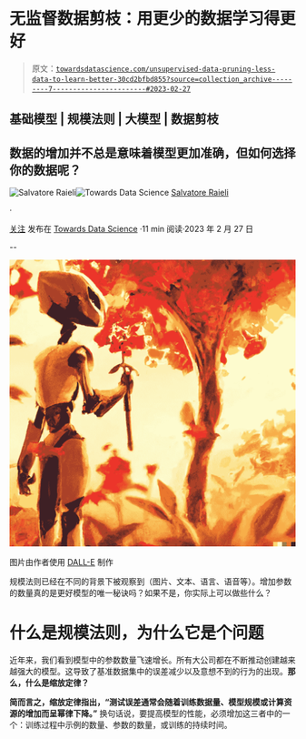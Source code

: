 # 无监督数据剪枝：用更少的数据学习得更好

> 原文：[`towardsdatascience.com/unsupervised-data-pruning-less-data-to-learn-better-30cd2bfbd855?source=collection_archive---------7-----------------------#2023-02-27`](https://towardsdatascience.com/unsupervised-data-pruning-less-data-to-learn-better-30cd2bfbd855?source=collection_archive---------7-----------------------#2023-02-27)

## 基础模型 | 规模法则 | 大模型 | 数据剪枝

## 数据的增加并不总是意味着模型更加准确，但如何选择你的数据呢？

[](https://salvatore-raieli.medium.com/?source=post_page-----30cd2bfbd855--------------------------------)![Salvatore Raieli](https://salvatore-raieli.medium.com/?source=post_page-----30cd2bfbd855--------------------------------)[](https://towardsdatascience.com/?source=post_page-----30cd2bfbd855--------------------------------)![Towards Data Science](https://towardsdatascience.com/?source=post_page-----30cd2bfbd855--------------------------------) [Salvatore Raieli](https://salvatore-raieli.medium.com/?source=post_page-----30cd2bfbd855--------------------------------)

·

[关注](https://medium.com/m/signin?actionUrl=https%3A%2F%2Fmedium.com%2F_%2Fsubscribe%2Fuser%2Ff1a08d9452cd&operation=register&redirect=https%3A%2F%2Ftowardsdatascience.com%2Funsupervised-data-pruning-less-data-to-learn-better-30cd2bfbd855&user=Salvatore+Raieli&userId=f1a08d9452cd&source=post_page-f1a08d9452cd----30cd2bfbd855---------------------post_header-----------) 发布在 [Towards Data Science](https://towardsdatascience.com/?source=post_page-----30cd2bfbd855--------------------------------) ·11 min 阅读·2023 年 2 月 27 日

--

[](https://medium.com/m/signin?actionUrl=https%3A%2F%2Fmedium.com%2F_%2Fbookmark%2Fp%2F30cd2bfbd855&operation=register&redirect=https%3A%2F%2Ftowardsdatascience.com%2Funsupervised-data-pruning-less-data-to-learn-better-30cd2bfbd855&source=-----30cd2bfbd855---------------------bookmark_footer-----------)![](img/1c41d0d7b79c96998daaf3dda4a30237.png)

图片由作者使用 [DALL-E](https://openai.com/dall-e-2/) 制作

规模法则已经在不同的背景下被观察到（图片、文本、语言、语音等）。增加参数的数量真的是更好模型的唯一秘诀吗？如果不是，你实际上可以做些什么？

# 什么是规模法则，为什么它是个问题

近年来，我们看到模型中的参数数量飞速增长。所有大公司都在不断推动创建越来越强大的模型。这导致了基准数据集中的误差减少以及意想不到的行为的出现。**那么，什么是缩放定律？**

**简而言之，缩放定律指出，“测试误差通常会随着训练数据量、模型规模或计算资源的增加而呈幂律下降。”** 换句话说，要提高模型的性能，必须增加这三者中的一个：训练过程中示例的数量、参数的数量，或训练的持续时间。
